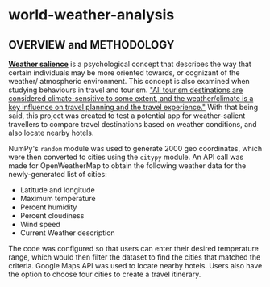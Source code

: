 # world-weather-analysis

## OVERVIEW and METHODOLOGY

[**Weather salience**](https://journals.ametsoc.org/view/journals/bams/90/12/2009bams2794_1.xml) is a psychological concept that describes the way that certain individuals may be more oriented towards, or cognizant of the weather/ atmospheric environment. This concept is also examined when studying behaviours in travel and tourism. ["All tourism destinations are considered climate-sensitive to some extent, and the weather/climate is a key influence on travel planning and the travel experience."](https://scholars.wlu.ca/cgi/viewcontent.cgi?article=1034&context=geog_faculty) With that being said, this project was created to test a potential app for weather-salient travellers to compare travel destinations based on weather conditions, and also locate nearby hotels.

NumPy's `random` module was used to generate 2000 geo coordinates, which were then converted to cities using the `citypy` module. An API call was made for OpenWeatherMap to obtain the following weather data for the newly-generated list of cities:

* Latitude and longitude
* Maximum temperature
* Percent humidity
* Percent cloudiness
* Wind speed
* Current Weather description

The code was configured so that users can enter their desired temperature range, which would then filter the dataset to find the cities that matched the criteria. Google Maps API was used to locate nearby hotels. Users also have the option to choose four cities to create a travel itinerary. 



